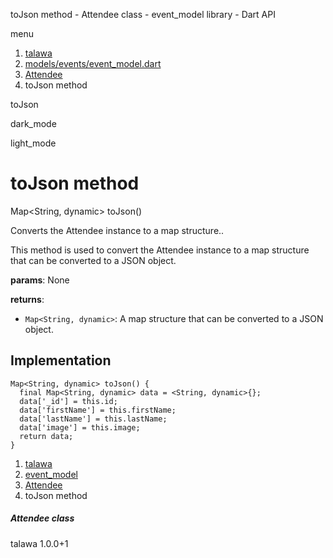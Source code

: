 




toJson method - Attendee class - event\_model library - Dart API







menu

1. [talawa](../../index.html)
2. [models/events/event\_model.dart](../../models_events_event_model/models_events_event_model-library.html)
3. [Attendee](../../models_events_event_model/Attendee-class.html)
4. toJson method

toJson


dark\_mode

light\_mode




# toJson method


Map<String, dynamic>
toJson()

Converts the Attendee instance to a map structure..

This method is used to convert the Attendee instance to a map structure that can be converted to a JSON object.

**params**:
None

**returns**:

* `Map<String, dynamic>`: A map structure that can be converted to a JSON object.

## Implementation

```
Map<String, dynamic> toJson() {
  final Map<String, dynamic> data = <String, dynamic>{};
  data['_id'] = this.id;
  data['firstName'] = this.firstName;
  data['lastName'] = this.lastName;
  data['image'] = this.image;
  return data;
}
```

 


1. [talawa](../../index.html)
2. [event\_model](../../models_events_event_model/models_events_event_model-library.html)
3. [Attendee](../../models_events_event_model/Attendee-class.html)
4. toJson method

##### Attendee class





talawa
1.0.0+1






